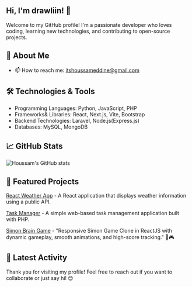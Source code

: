 ## Hi, I'm drawliin! 👋

Welcome to my GitHub profile! I'm a passionate developer who loves coding, learning new technologies, and contributing to open-source projects.

## 🚀 About Me

- 📫 How to reach me: itshoussameddine@gmail.com

## 🛠️ Technologies & Tools

- Programming Languages: Python, JavaScript, PHP
- Frameworks& Libraries: React, Next.js, Vite, Bootstrap
- Backend Technologies: Laravel, Node.js(Express.js)
- Databases: MySQL, MongoDB

## 📈 GitHub Stats

![Houssam's GitHub stats](https://github-readme-stats.vercel.app/api?username=drawliin&show_icons=true&theme=radical)





## 🌟 Featured Projects

[React Weather App](https://react-weather-app-drawliin.netlify.app/) - A React application that displays weather information using a public API.

[Task Manager](http://task-manager-app.infinityfreeapp.com/register.php) - A simple web-based task management application built with PHP.

[Simon Brain Game](https://react-simon-brain-game.netlify.app/) - "Responsive Simon Game Clone in ReactJS with dynamic gameplay, smooth animations, and high-score tracking." 🚀🎮



## 📅 Latest Activity

<!--START_SECTION:activity-->
<!--END_SECTION:activity-->

Thank you for visiting my profile! Feel free to reach out if you want to collaborate or just say hi! 😊
